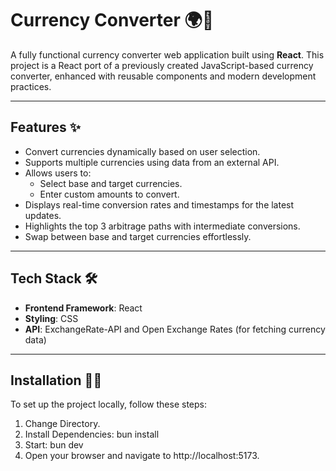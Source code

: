 # Currency Converter 🌍💱

A fully functional currency converter web application built using **React**. This project is a React port of a previously created JavaScript-based currency converter, enhanced with reusable components and modern development practices.

---

## Features ✨

-   Convert currencies dynamically based on user selection.
-   Supports multiple currencies using data from an external API.
-   Allows users to:
    -   Select base and target currencies.
    -   Enter custom amounts to convert.
-   Displays real-time conversion rates and timestamps for the latest updates.
-   Highlights the top 3 arbitrage paths with intermediate conversions.
-   Swap between base and target currencies effortlessly.

---

## Tech Stack 🛠️

-   **Frontend Framework**: React
-   **Styling**: CSS
-   **API**: ExchangeRate-API and Open Exchange Rates (for fetching currency data)

---

## Installation 🧑‍💻

To set up the project locally, follow these steps:

1. Change Directory.
2. Install Dependencies:
   bun install
3. Start:
   bun dev
4. Open your browser and navigate to http://localhost:5173.
